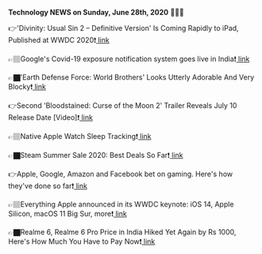 <b>Technology NEWS on Sunday, June 28th, 2020</b> 📡📡📡 

👉'Divinity: Usual Sin 2 – Definitive Version' Is Coming Rapidly to iPad, Published at WWDC 2020❗️<a href='https://techblock.club/?p=5649'> link</a>

👉🏽Google's Covid-19 exposure notification system goes live in India❗️<a href='https://techblock.club/?p=5651'> link</a>

👉🏿'Earth Defense Force: World Brothers' Looks Utterly Adorable And Very Blocky❗️<a href='https://techblock.club/?p=5653'> link</a>

👉Second 'Bloodstained: Curse of the Moon 2' Trailer Reveals July 10 Release Date [Video]❗️<a href='https://techblock.club/?p=5655'> link</a>

👉🏽Native Apple Watch Sleep Tracking❗️<a href='https://techblock.club/?p=5657'> link</a>

👉🏿Steam Summer Sale 2020: Best Deals So Far❗️<a href='https://techblock.club/?p=5659'> link</a>

👉Apple, Google, Amazon and Facebook bet on gaming. Here's how they've done so far❗️<a href='https://techblock.club/?p=5661'> link</a>

👉🏽Everything Apple announced in its WWDC keynote: iOS 14, Apple Silicon, macOS 11 Big Sur, more❗️<a href='https://techblock.club/?p=5663'> link</a>

👉🏿Realme 6, Realme 6 Pro Price in India Hiked Yet Again by Rs 1000, Here's How Much You Have to Pay Now❗️<a href='https://techblock.club/?p=5665'> link</a>

